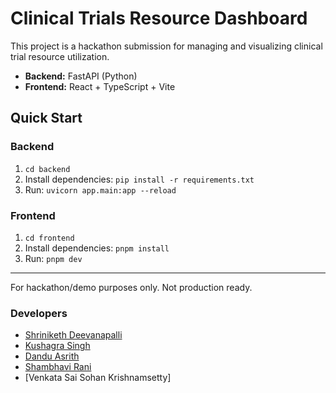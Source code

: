 # Clinical Trials Resource Dashboard

This project is a hackathon submission for managing and visualizing clinical trial resource utilization.

- **Backend:** FastAPI (Python)
- **Frontend:** React + TypeScript + Vite

## Quick Start

### Backend
1. `cd backend`
2. Install dependencies: `pip install -r requirements.txt`
3. Run: `uvicorn app.main:app --reload`

### Frontend
1. `cd frontend`
2. Install dependencies: `pnpm install`
3. Run: `pnpm dev`

---

For hackathon/demo purposes only. Not production ready.

### Developers

- [Shriniketh Deevanapalli](https://github.com/sdeevanapalli)
- [Kushagra Singh](https://github.com/LuciferK47)
- [Dandu Asrith](https://github.com/asrith-306)
- [Shambhavi Rani](https://github.com/shambhavi233)
- [Venkata Sai Sohan Krishnamsetty]